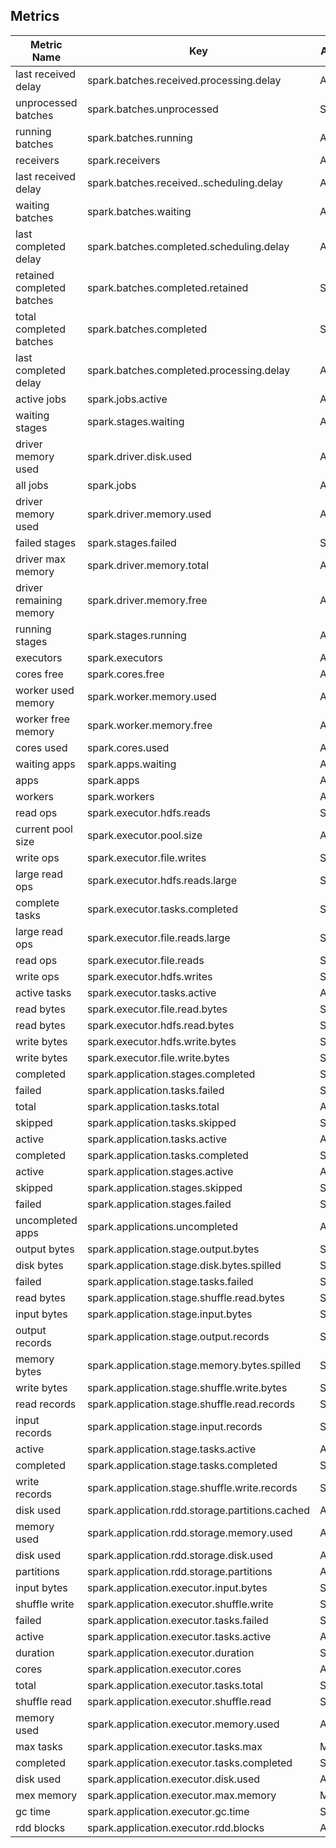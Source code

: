 ## Metrics

Metric Name | Key | Agg | Type | Description
--- | --- | --- | --- | ---
last received delay | spark.batches.received.processing.delay | Avg | Long | 
unprocessed batches | spark.batches.unprocessed | Sum | Long | 
running batches | spark.batches.running | Avg | Long | 
receivers | spark.receivers | Avg | Long | 
last received delay | spark.batches.received..scheduling.delay | Avg | Long | 
waiting batches | spark.batches.waiting | Avg | Long | 
last completed delay | spark.batches.completed.scheduling.delay | Avg | Long | 
retained completed batches | spark.batches.completed.retained | Sum | Long | 
total completed batches | spark.batches.completed | Sum | Long | 
last completed delay | spark.batches.completed.processing.delay | Avg | Long | 
active jobs | spark.jobs.active | Avg | Long | 
waiting stages | spark.stages.waiting | Avg | Long | 
driver memory used | spark.driver.disk.used | Avg | Long | 
all jobs | spark.jobs | Avg | Long | 
driver memory used | spark.driver.memory.used | Avg | Long | 
failed stages | spark.stages.failed | Sum | Long | 
driver max memory | spark.driver.memory.total | Avg | Long | 
driver remaining memory | spark.driver.memory.free | Avg | Long | 
running stages | spark.stages.running | Avg | Long | 
executors | spark.executors | Avg | Long | 
cores free | spark.cores.free | Avg | Long | 
worker used memory | spark.worker.memory.used | Avg | Long | 
worker free memory | spark.worker.memory.free | Avg | Long | 
cores used | spark.cores.used | Avg | Long | 
waiting apps | spark.apps.waiting | Avg | Long | 
apps | spark.apps | Avg | Long | 
workers | spark.workers | Avg | Long | 
read ops | spark.executor.hdfs.reads | Sum | Long | 
current pool size | spark.executor.pool.size | Avg | Long | 
write ops | spark.executor.file.writes | Sum | Long | 
large read ops | spark.executor.hdfs.reads.large | Sum | Long | 
complete tasks | spark.executor.tasks.completed | Sum | Long | 
large read ops | spark.executor.file.reads.large | Sum | Long | 
read ops | spark.executor.file.reads | Sum | Long | 
write ops | spark.executor.hdfs.writes | Sum | Long | 
active tasks | spark.executor.tasks.active | Avg | Long | 
read bytes | spark.executor.file.read.bytes | Sum | Long | 
read bytes | spark.executor.hdfs.read.bytes | Sum | Long | 
write bytes | spark.executor.hdfs.write.bytes | Sum | Long | 
write bytes | spark.executor.file.write.bytes | Sum | Long | 
completed | spark.application.stages.completed | Sum | Long | 
failed | spark.application.tasks.failed | Sum | Long | 
total | spark.application.tasks.total | Avg | Long | 
skipped | spark.application.tasks.skipped | Sum | Long | 
active | spark.application.tasks.active | Avg | Long | 
completed | spark.application.tasks.completed | Sum | Long | 
active | spark.application.stages.active | Avg | Long | 
skipped | spark.application.stages.skipped | Sum | Long | 
failed | spark.application.stages.failed | Sum | Long | 
uncompleted apps | spark.applications.uncompleted | Avg | Long | 
output bytes | spark.application.stage.output.bytes | Sum | Long | 
disk bytes | spark.application.stage.disk.bytes.spilled | Sum | Long | 
failed | spark.application.stage.tasks.failed | Sum | Long | 
read bytes | spark.application.stage.shuffle.read.bytes | Sum | Long | 
input bytes | spark.application.stage.input.bytes | Sum | Long | 
output records | spark.application.stage.output.records | Sum | Long | 
memory bytes | spark.application.stage.memory.bytes.spilled | Sum | Long | 
write bytes | spark.application.stage.shuffle.write.bytes | Sum | Long | 
read records | spark.application.stage.shuffle.read.records | Sum | Long | 
input records | spark.application.stage.input.records | Sum | Long | 
active | spark.application.stage.tasks.active | Avg | Long | 
completed | spark.application.stage.tasks.completed | Sum | Long | 
write records | spark.application.stage.shuffle.write.records | Sum | Long | 
disk used | spark.application.rdd.storage.partitions.cached | Avg | Long | 
memory used | spark.application.rdd.storage.memory.used | Avg | Long | 
disk used | spark.application.rdd.storage.disk.used | Avg | Long | 
partitions | spark.application.rdd.storage.partitions | Avg | Long | 
input bytes | spark.application.executor.input.bytes | Sum | Long | 
shuffle write | spark.application.executor.shuffle.write | Sum | Long | 
failed | spark.application.executor.tasks.failed | Sum | Long | 
active | spark.application.executor.tasks.active | Avg | Long | 
duration | spark.application.executor.duration | Sum | Long | 
cores | spark.application.executor.cores | Avg | Long | 
total | spark.application.executor.tasks.total | Sum | Long | 
shuffle read | spark.application.executor.shuffle.read | Sum | Long | 
memory used | spark.application.executor.memory.used | Avg | Long | 
max tasks | spark.application.executor.tasks.max | Max | Long | 
completed | spark.application.executor.tasks.completed | Sum | Long | 
disk used | spark.application.executor.disk.used | Avg | Long | 
mex memory | spark.application.executor.max.memory | Max | Long | 
gc time | spark.application.executor.gc.time | Sum | Long | 
rdd blocks | spark.application.executor.rdd.blocks | Avg | Long | 
